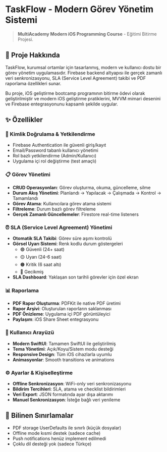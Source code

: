 # TaskFlow - Modern Görev Yönetim Sistemi

> **MultiAcademy Modern iOS Programming Course** - Eğitimi Bitirme Projesi.


## 📖 Proje Hakkında

TaskFlow, kurumsal ortamlar için tasarlanmış, modern ve kullanıcı dostu bir görev yönetim uygulamasıdır. Firebase backend altyapısı ile gerçek zamanlı veri senkronizasyonu, SLA (Service Level Agreement) takibi ve PDF raporlama özellikleri sunar.

Bu proje, iOS geliştirme bootcamp programının bitirme ödevi olarak geliştirilmiştir ve modern iOS geliştirme pratiklerini, MVVM mimari desenini ve Firebase entegrasyonunu kapsamlı şekilde uygular.

## ✨ Özellikler

### 🔐 Kimlik Doğrulama & Yetkilendirme
- Firebase Authentication ile güvenli giriş/kayıt
- Email/Password tabanlı kullanıcı yönetimi
- Rol bazlı yetkilendirme (Admin/Kullanıcı)
- Uygulama içi rol değiştirme (test amaçlı)

### 📋 Görev Yönetimi
- **CRUD Operasyonları**: Görev oluşturma, okuma, güncelleme, silme
- **Durum Akış Yönetimi**: Planlandı → Yapılacak → Çalışmada → Kontrol → Tamamlandı
- **Görev Atama**: Kullanıcılara görev atama sistemi
- **Filtreleme**: Durum bazlı görev filtreleme
- **Gerçek Zamanlı Güncellemeler**: Firestore real-time listeners

### ⏰ SLA (Service Level Agreement) Yönetimi
- **Otomatik SLA Takibi**: Görev süre aşımı kontrolü
- **Görsel Uyarı Sistemi**: Renk kodlu durum göstergeleri
  - 🟢 Güvenli (24+ saat)
  - 🟡 Uyarı (24-6 saat)
  - 🟠 Kritik (6 saat altı)
  - 🔴 Gecikmiş
- **SLA Dashboard**: Yaklaşan son tarihli görevler için özel ekran

### 📊 Raporlama
- **PDF Rapor Oluşturma**: PDFKit ile native PDF üretimi
- **Rapor Arşivi**: Oluşturulan raporların saklanması
- **PDF Önizleme**: Uygulama içi PDF görüntüleyici
- **Paylaşım**: iOS Share Sheet entegrasyonu

### 🎨 Kullanıcı Arayüzü
- **Modern SwiftUI**: Tamamen SwiftUI ile geliştirilmiş
- **Tema Yönetimi**: Açık/Koyu/Sistem modu desteği
- **Responsive Design**: Tüm iOS cihazlarla uyumlu
- **Animasyonlar**: Smooth transitions ve animations

### ⚙️ Ayarlar & Kişiselleştirme
- **Offline Senkronizasyon**: WiFi-only veri senkronizasyonu
- **Bildirim Tercihleri**: SLA, atama ve checklist bildirimleri
- **Veri Export**: JSON formatında ayar dışa aktarımı
- **Manuel Senkronizasyon**: İsteğe bağlı veri yenileme

## 🚧 Bilinen Sınırlamalar

- PDF storage UserDefaults ile sınırlı (küçük dosyalar)
- Offline mode kısmi destek (sadece cache)
- Push notifications henüz implement edilmedi
- Çoklu dil desteği yok (sadece Türkçe)

